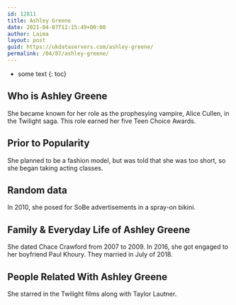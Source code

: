 ```yaml
---
id: 12811
title: Ashley Greene
date: 2021-04-07T12:15:49+00:00
author: Laima
layout: post
guid: https://ukdataservers.com/ashley-greene/
permalink: /04/07/ashley-greene/
---
```


* some text
{: toc}


## Who is Ashley Greene
                  
                  
                  
She became known for her role as the prophesying vampire, Alice Cullen, in the Twilight saga. This role earned her five Teen Choice Awards. 
                  
              
            
              
            
                
                
                
## Prior to Popularity
                  
                  
                  
She planned to be a fashion model, but was told that she was too short, so she began taking acting classes. 
                  
              
            
              
            
                
                
                
## Random data
                  
                  
                  
In 2010, she posed for SoBe advertisements in a spray-on bikini.  
                  
              
            
              
            
                
                
                
## Family & Everyday Life of Ashley Greene
                  
                  
                  
She dated Chace Crawford from 2007 to 2009. In 2016, she got engaged to her boyfriend Paul Khoury. They married in July of 2018.
                  
              
            
              
            
                
                
                
## People Related With Ashley Greene
                  
                  
                  
She starred in the Twilight films along with Taylor Lautner. 
                  
              
            
              
            
                
              
            
              
              
            
            
              
            
          
          
          